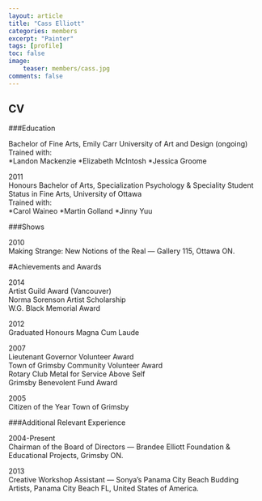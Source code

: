 ```yaml
---
layout: article
title: "Cass Elliott"
categories: members
excerpt: "Painter"
tags: [profile]
toc: false
image:
	teaser: members/cass.jpg
comments: false
---
```


## CV

###Education

Bachelor of Fine Arts, Emily Carr University of Art and Design (ongoing)  
Trained with:  
*Landon Mackenzie
*Elizabeth McIntosh
*Jessica Groome

2011  
Honours Bachelor of Arts, Specialization Psychology & Speciality Student Status in Fine Arts, University of Ottawa  
Trained with:  
*Carol Waineo
*Martin Golland
*Jinny Yuu


###Shows

2010  
Making Strange: New Notions of the Real  — Gallery 115, Ottawa ON.  

#Achievements and Awards

2014  
Artist Guild Award (Vancouver)  
Norma Sorenson Artist Scholarship  
W.G. Black Memorial Award  

2012  
Graduated Honours Magna Cum Laude  

2007  
Lieutenant Governor Volunteer Award  
Town of Grimsby Community Volunteer Award  
Rotary Club Metal for Service Above Self  
Grimsby Benevolent Fund Award  

2005  
Citizen of the Year Town of Grimsby  

###Additional Relevant Experience

2004-Present  
Chairman of the Board of Directors — Brandee Elliott Foundation & Educational Projects, Grimsby ON.  

2013  
Creative Workshop Assistant — Sonya’s Panama City Beach Budding Artists, Panama City Beach FL, United States of America.  

